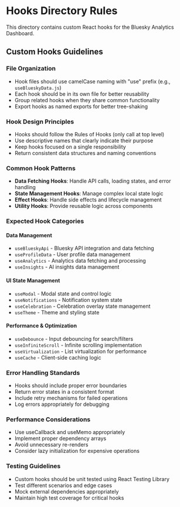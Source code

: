 # Hooks Directory Rules

This directory contains custom React hooks for the Bluesky Analytics Dashboard.

## Custom Hooks Guidelines

### File Organization
- Hook files should use camelCase naming with "use" prefix (e.g., `useBlueskyData.js`)
- Each hook should be in its own file for better reusability
- Group related hooks when they share common functionality
- Export hooks as named exports for better tree-shaking

### Hook Design Principles
- Hooks should follow the Rules of Hooks (only call at top level)
- Use descriptive names that clearly indicate their purpose
- Keep hooks focused on a single responsibility
- Return consistent data structures and naming conventions

### Common Hook Patterns
- **Data Fetching Hooks**: Handle API calls, loading states, and error handling
- **State Management Hooks**: Manage complex local state logic
- **Effect Hooks**: Handle side effects and lifecycle management
- **Utility Hooks**: Provide reusable logic across components

### Expected Hook Categories

#### Data Management
- `useBlueskyApi` - Bluesky API integration and data fetching
- `useProfileData` - User profile data management
- `useAnalytics` - Analytics data fetching and processing
- `useInsights` - AI insights data management

#### UI State Management  
- `useModal` - Modal state and control logic
- `useNotifications` - Notification system state
- `useCelebration` - Celebration overlay state management
- `useTheme` - Theme and styling state

#### Performance & Optimization
- `useDebounce` - Input debouncing for search/filters
- `useInfiniteScroll` - Infinite scrolling implementation
- `useVirtualization` - List virtualization for performance
- `useCache` - Client-side caching logic

### Error Handling Standards
- Hooks should include proper error boundaries
- Return error states in a consistent format
- Include retry mechanisms for failed operations
- Log errors appropriately for debugging

### Performance Considerations
- Use useCallback and useMemo appropriately
- Implement proper dependency arrays
- Avoid unnecessary re-renders
- Consider lazy initialization for expensive operations

### Testing Guidelines
- Custom hooks should be unit tested using React Testing Library
- Test different scenarios and edge cases
- Mock external dependencies appropriately
- Maintain high test coverage for critical hooks